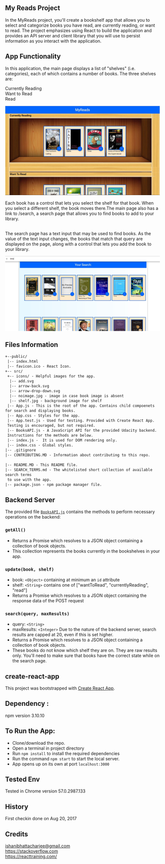 

## My Reads Project

In the MyReads project, you'll create a bookshelf app that allows you to select and categorize books you have read, are currently reading, or want to read. The project emphasizes using React to build the application and provides an API server and client library that you will use to persist information as you interact with the application.

## App Functionality

In this application, the main page displays a list of "shelves" (i.e. categories), each of which contains a number of books. The three shelves are:

Currently Reading<br />
Want to Read<br />
Read<br />

![alt text](https://github.com/Ishani1989/MyReads-A-BookTrackingApp/blob/master/screenshots/HomeScreen.JPG "Bookshelf Screen")


Each book has a control that lets you select the shelf for that book. When you select a different shelf, the book moves there.The main page also has a link to /search, a search page that allows you to find books to add to your library.<br /><br />

The search page has a text input that may be used to find books. As the value of the text input changes, the books that match that query are displayed on the page, along with a control that lets you add the book to your library.<br />

![alt text](https://github.com/Ishani1989/MyReads-A-BookTrackingApp/blob/master/screenshots/SearchScreen.JPG "Search Screen")

## Files Information
```
+--public/    
 |-- index.html
 |-- favicon.ico - React Icon.
+-- src/
 +-- icons/ - Helpful images for the app.
  |-- add.svg
  |-- arrow-back.svg
  |-- arrow-drop-down.svg
  |-- noimage.jpg - image in case book image is absent
  |-- shelf.jpg - background image for shelf
 |-- App.js - This is the root of the app. Contains child compoenets for search and displaying books.
 |-- App.css - Styles for the app. 
 |-- App.test.js - Used for testing. Provided with Create React App. 
 Testing is encouraged, but not required.
 |-- BooksAPI.js - A JavaScript API for the provided Udacity backend. 
 Instructions for the methods are below.
 |-- index.js -  It is used for DOM rendering only.
 |-- index.css - Global styles.
|-- .gitignore 
|-- CONTRIBUTING.MD - Information about contributing to this repo. 

|-- README.MD - This README file.
|-- SEARCH_TERMS.md - The whitelisted short collection of available search terms 
 to use with the app.
|-- package.json - npm package manager file.
```


## Backend Server

 The provided file [`BooksAPI.js`](src/BooksAPI.js) contains the methods  to perform necessary operations on the backend:

### `getAll()`
* Returns a Promise which resolves to a JSON object containing a collection of book objects.
* This collection represents the books currently in the bookshelves in your app.

### `update(book, shelf)`
* book: `<Object>` containing at minimum an `id` attribute
* shelf: `<String>` contains one of ["wantToRead", "currentlyReading", "read"]  
* Returns a Promise which resolves to a JSON object containing the response data of the POST request

### `search(query, maxResults)`
* query: `<String>`
* maxResults: `<Integer>` Due to the nature of the backend server, search results are capped at 20, even if this is set higher.
* Returns a Promise which resolves to a JSON object containing a collection of book objects.
* These books do not know which shelf they are on. They are raw results only. You'll need to make sure that books have the correct state while on the search page.


## create-react-app

This project was bootstrapped with [Create React App](https://github.com/facebookincubator/create-react-app).

## Dependency :

npm version 3.10.10

## To Run the App:

* Clone/download the repo.
* Open a terminal in project directory
* Run `npm install` to install the required dependencies
* Run the command `npm start` to start the local server.
* App opens up on its own at port `localhost:3000`

## Tested Env

Tested in Chrome version 57.0.2987.133

## History

First checkin done on Aug 20, 2017

## Credits

ishanibhattacharjee@gmail.com<br />
https://stackoverflow.com<br />
https://reacttraining.com/<br />